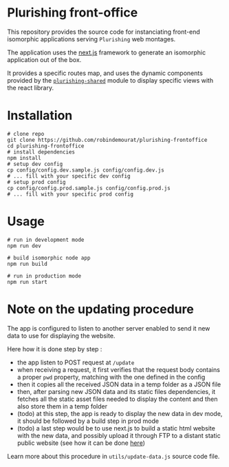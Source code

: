 Plurishing front-office
===

This repository provides the source code for instanciating front-end isomorphic applications serving `Plurishing` web montages.

The application uses the [next.js](https://github.com/zeit/next.js) framework to generate an isomorphic application out of the box.

It provides a specific routes map, and uses the dynamic components provided by the [`plurishing-shared`](https://github.com/robindemourat/plurishing-shared) module to display specific views with the react library.

# Installation

```
# clone repo
git clone https://github.com/robindemourat/plurishing-frontoffice
cd plurishing-frontoffice
# install dependencies
npm install
# setup dev config
cp config/config.dev.sample.js config/config.dev.js
# ... fill with your specific dev config
# setup prod config
cp config/config.prod.sample.js config/config.prod.js
# ... fill with your specific prod config
```

# Usage

```
# run in development mode
npm run dev

# build isomorphic node app
npm run build

# run in production mode
npm run start
```

# Note on the updating procedure

The app is configured to listen to another server enabled to send it new data to use for displaying the website.

Here how it is done step by step :

* the app listen to POST request at `/update`
* when receiving a request, it first verifies that the request body contains a proper `pwd` property, matching with the one defined in the config
* then it copies all the received JSON data in a temp folder as a JSON file
* then, after parsing new JSON data and its static files dependencies, it fetches all the static asset files needed to display the content and then also store them in a temp folder
* (todo) at this step, the app is ready to display the new data in dev mode, it should be followed by a build step in prod mode
* (todo) a last step would be to use next.js to build a static html website with the new data, and possibly upload it through FTP to a distant static public website (see how it can be done [here](https://github.com/peritext/peritext-server-garlic-flavoured/blob/master/peritext-generator-next/next.config.js#L13))

Learn more about this procedure in `utils/update-data.js` source code file.


